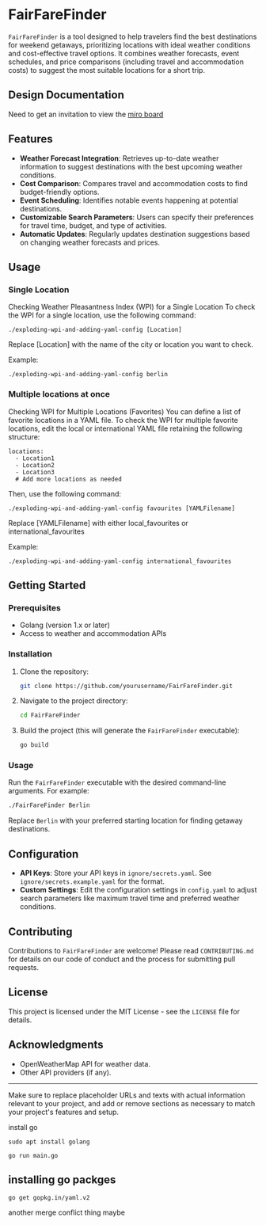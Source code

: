 # FairFareFinder



`FairFareFinder` is a tool designed to help travelers find the best destinations for weekend getaways, prioritizing locations with ideal weather conditions and cost-effective travel options. It combines weather forecasts, event schedules, and price comparisons (including travel and accommodation costs) to suggest the most suitable locations for a short trip.

## Design Documentation

Need to get an invitation to view the [miro board](https://miro.com/app/board/uXjVNsQxcQg=/#tpicker-content)

## Features

- **Weather Forecast Integration**: Retrieves up-to-date weather information to suggest destinations with the best upcoming weather conditions.
- **Cost Comparison**: Compares travel and accommodation costs to find budget-friendly options.
- **Event Scheduling**: Identifies notable events happening at potential destinations.
- **Customizable Search Parameters**: Users can specify their preferences for travel time, budget, and type of activities.
- **Automatic Updates**: Regularly updates destination suggestions based on changing weather forecasts and prices.

## Usage

### Single Location

Checking Weather Pleasantness Index (WPI) for a Single Location
To check the WPI for a single location, use the following command:

```
./exploding-wpi-and-adding-yaml-config [Location]
```

Replace [Location] with the name of the city or location you want to check.

Example:

```
./exploding-wpi-and-adding-yaml-config berlin
```

### Multiple locations at once

Checking WPI for Multiple Locations (Favorites)
You can define a list of favorite locations in a YAML file. To check the WPI for multiple favorite locations, edit the local or international YAML file retaining the following structure:

```
locations:
  - Location1
  - Location2
  - Location3
  # Add more locations as needed
```

Then, use the following command:

```
./exploding-wpi-and-adding-yaml-config favourites [YAMLFilename]
```

Replace [YAMLFilename] with either local_favourites or international_favourites

Example:

```
./exploding-wpi-and-adding-yaml-config international_favourites
```

## Getting Started

### Prerequisites

- Golang (version 1.x or later)
- Access to weather and accommodation APIs

### Installation

1. Clone the repository:
   ```sh
   git clone https://github.com/yourusername/FairFareFinder.git
   ```
2. Navigate to the project directory:
   ```sh
   cd FairFareFinder
   ```
3. Build the project (this will generate the `FairFareFinder` executable):
   ```sh
   go build
   ```

### Usage

Run the `FairFareFinder` executable with the desired command-line arguments. For example:

```sh
./FairFareFinder Berlin
```

Replace `Berlin` with your preferred starting location for finding getaway destinations.

## Configuration

- **API Keys**: Store your API keys in `ignore/secrets.yaml`. See `ignore/secrets.example.yaml` for the format.
- **Custom Settings**: Edit the configuration settings in `config.yaml` to adjust search parameters like maximum travel time and preferred weather conditions.

## Contributing

Contributions to `FairFareFinder` are welcome! Please read `CONTRIBUTING.md` for details on our code of conduct and the process for submitting pull requests.

## License

This project is licensed under the MIT License - see the `LICENSE` file for details.

## Acknowledgments

- OpenWeatherMap API for weather data.
- Other API providers (if any).

---

Make sure to replace placeholder URLs and texts with actual information relevant to your project, and add or remove sections as necessary to match your project's features and setup.

install go

```
sudo apt install golang
```

```
go run main.go
```

## installing go packges

```
go get gopkg.in/yaml.v2
```

another merge conflict thing maybe
